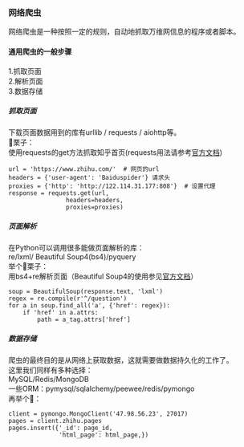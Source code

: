 ### 网络爬虫
网络爬虫是一种按照一定的规则，自动地抓取万维网信息的程序或者脚本。
#### 通用爬虫的一般步骤
1.抓取页面  
2.解析页面  
3.数据存储  


##### 抓取页面
下载页面数据用到的库有urllib / requests / aiohttp等。  
🌰栗子：  
使用requests的get方法抓取知乎首页(requests用法请参考[官方文档](http://cn.python-requests.org/zh_CN/latest/))
```
url = 'https://www.zhihu.com/'  # 网页的url
headers = {'user-agent': 'Baiduspider'} 请求头 
proxies = {'http': 'http://122.114.31.177:808'}  # 设置代理
response = requests.get(url,
                headers=headers,
                proxies=proxies)
```

##### 页面解析
在Python可以调用很多能做页面解析的库：  
re/lxml/ Beautiful Soup4(bs4)/pyquery  
举个🌰栗子：  
用bs4+re解析页面（Beautiful Soup4的使用参见[官方文档](https://www.crummy.com/software/BeautifulSoup/bs4/doc/index.zh.html)）
```
soup = BeautifulSoup(response.text, 'lxml')
regex = re.compile(r'^/question')
for a in soup.find_all('a', {'href': regex}):
    if 'href' in a.attrs:
        path = a_tag.attrs['href']
```

##### 数据存储
爬虫的最终目的是从网络上获取数据，这就需要做数据持久化的工作了。  
这里我们同样有多种选择：  
MySQL/Redis/MongoDB  
一些ORM：pymysql/sqlalchemy/peewee/redis/pymongo  
再举个🌰：
```
client = pymongo.MongoClient('47.98.56.23', 27017)
pages = client.zhihu.pages
pages.insert({'_id': page_id,
              'html_page': html_page,})    
```
